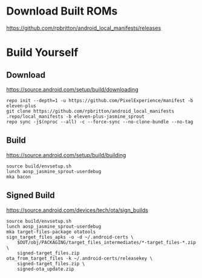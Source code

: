 # Download Built ROMs
https://github.com/rpbritton/android_local_manifests/releases

# Build Yourself
## Download
https://source.android.com/setup/build/downloading
```
repo init --depth=1 -u https://github.com/PixelExperience/manifest -b eleven-plus
git clone https://github.com/rpbritton/android_local_manifests .repo/local_manifests -b eleven-plus-jasmine_sprout
repo sync -j$(nproc --all) -c --force-sync --no-clone-bundle --no-tag
```

## Build
https://source.android.com/setup/build/building
```
source build/envsetup.sh
lunch aosp_jasmine_sprout-userdebug
mka bacon
```

## Signed Build
https://source.android.com/devices/tech/ota/sign_builds
```
source build/envsetup.sh
lunch aosp_jasmine_sprout-userdebug
mka target-files-package otatools
sign_target_files_apks -o -d ~/.android-certs \
    $OUT/obj/PACKAGING/target_files_intermediates/*-target_files-*.zip \
    signed-target_files.zip
ota_from_target_files -k ~/.android-certs/releasekey \
    signed-target_files.zip \
    signed-ota_update.zip
```
